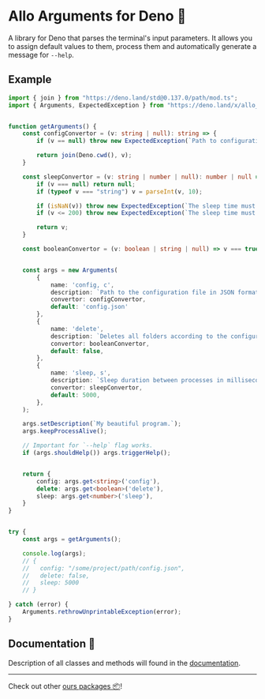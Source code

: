 # **Allo Arguments** for Deno 🦕

A library for Deno that parses the terminal's input parameters.
It allows you to assign default values to them, process them and automatically generate a message for `--help`.


## Example

```ts
import { join } from "https://deno.land/std@0.137.0/path/mod.ts";
import { Arguments, ExpectedException } from "https://deno.land/x/allo_arguments/mod.ts";


function getArguments() {
    const configConvertor = (v: string | null): string => {
        if (v == null) throw new ExpectedException(`Path to configuration file is not set. You can set it using "--config=<path>"`)

        return join(Deno.cwd(), v);
    }

    const sleepConvertor = (v: string | number | null): number | null => {
        if (v === null) return null;
        if (typeof v === "string") v = parseInt(v, 10);

        if (isNaN(v)) throw new ExpectedException(`The sleep time must be a valid number. "--sleep=<number>"`)
        if (v <= 200) throw new ExpectedException(`The sleep time must not be less than 200 ms. "--sleep=<number>"`)

        return v;
    }

    const booleanConvertor = (v: boolean | string | null) => v === true || v === 'true';


    const args = new Arguments(
        {
            name: 'config, c',
            description: `Path to the configuration file in JSON format.`,
            convertor: configConvertor,
            default: 'config.json'
        },
        {
            name: 'delete',
            description: `Deletes all folders according to the configuration file.`,
            convertor: booleanConvertor,
            default: false,
        },
        {
            name: 'sleep, s',
            description: `Sleep duration between processes in milliseconds.`,
            convertor: sleepConvertor,
            default: 5000,
        },
    );

    args.setDescription(`My beautiful program.`);
    args.keepProcessAlive();

    // Important for `--help` flag works.
    if (args.shouldHelp()) args.triggerHelp();


    return {
        config: args.get<string>('config'),
        delete: args.get<boolean>('delete'),
        sleep: args.get<number>('sleep'),
    }
}


try {
    const args = getArguments();

    console.log(args);
    // {
    //   config: "/some/project/path/config.json",
    //   delete: false,
    //   sleep: 5000
    // }

} catch (error) {
    Arguments.rethrowUnprintableException(error);
}
```

## Documentation 📖

Description of all classes and methods will found in the [documentation](https://doc.deno.land/https://deno.land/x/allo_arguments/mod.ts).

---

Check out other [ours packages 📦](https://deno.land/x?query=allo_)!